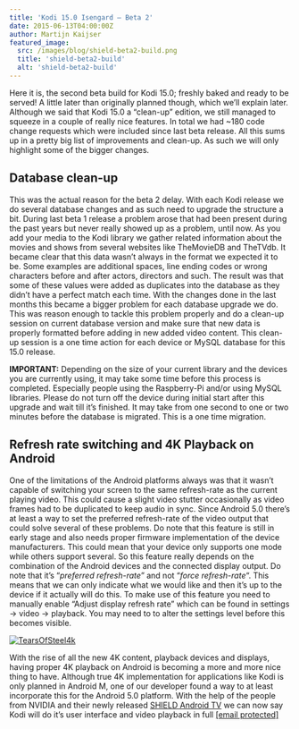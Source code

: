 ```yaml
---
title: 'Kodi 15.0 Isengard – Beta 2'
date: 2015-06-13T04:00:00Z
author: Martijn Kaijser
featured_image:
  src: /images/blog/shield-beta2-build.png
  title: 'shield-beta2-build'
  alt: 'shield-beta2-build'
---
```

Here it is, the second beta build for Kodi 15.0; freshly baked and ready to be served! A little later than originally planned though, which we’ll explain later. Although we said that Kodi 15.0 a “clean-up” edition, we still managed to squeeze in a couple of really nice features. In total we had ~180 code change requests which were included since last beta release. All this sums up in a pretty big list of improvements and clean-up. As such we will only highlight some of the bigger changes.

 Database clean-up
-----------------

 This was the actual reason for the beta 2 delay. With each Kodi release we do several database changes and as such need to upgrade the structure a bit. During last beta 1 release a problem arose that had been present during the past years but never really showed up as a problem, until now. As you add your media to the Kodi library we gather related information about the movies and shows from several websites like TheMovieDB and TheTVdb. It became clear that this data wasn’t always in the format we expected it to be. Some examples are additional spaces, line ending codes or wrong characters before and after actors, directors and such. The result was that some of these values were added as duplicates into the database as they didn’t have a perfect match each time. With the changes done in the last months this became a bigger problem for each database upgrade we do. This was reason enough to tackle this problem properly and do a clean-up session on current database version and make sure that new data is properly formatted before adding in new added video content. This clean-up session is a one time action for each device or MySQL database for this 15.0 release.

 **IMPORTANT:** Depending on the size of your current library and the devices you are currently using, it may take some time before this process is completed. Especially people using the Raspberry-Pi and/or using MySQL libraries. Please do not turn off the device during initial start after this upgrade and wait till it’s finished. It may take from one second to one or two minutes before the database is migrated. This is a one time migration.

 Refresh rate switching and 4K Playback on Android
-------------------------------------------------

 One of the limitations of the Android platforms always was that it wasn’t capable of switching your screen to the same refresh-rate as the current playing video. This could cause a slight video stutter occasionally as video frames had to be duplicated to keep audio in sync. Since Android 5.0 there’s at least a way to set the preferred refresh-rate of the video output that could solve several of these problems. Do note that this feature is still in early stage and also needs proper firmware implementation of the device manufacturers. This could mean that your device only supports one mode while others support several. So this feature really depends on the combination of the Android devices and the connected display output. Do note that it’s “*preferred refresh-rate*” and not “*force refresh-rate*“. This means that we can only indicate what we would like and then it’s up to the device if it actually will do this. To make use of this feature you need to manually enable “Adjust display refresh rate” which can be found in settings -\> video -\> playback. You may need to to alter the settings level before this becomes visible.

 [![TearsOfSteel4k](/sites/default/files/uploads/TearsOfSteel4k-800x450.jpg)](/sites/default/files/uploads/TearsOfSteel4k.jpg)

 With the rise of all the new 4K content, playback devices and displays, having proper 4K playback on Android is becoming a more and more nice thing to have. Although true 4K implementation for applications like Kodi is only planned in Android M, one of our developer found a way to at least incorporate this for the Android 5.0 platform. With the help of the people from NVIDIA and their newly released [SHIELD Android TV](https://youtu.be/0MH73mhO0fM) we can now say Kodi will do it’s user interface and video playback in full [[email protected]](/cdn-cgi/l/email-protection)

 